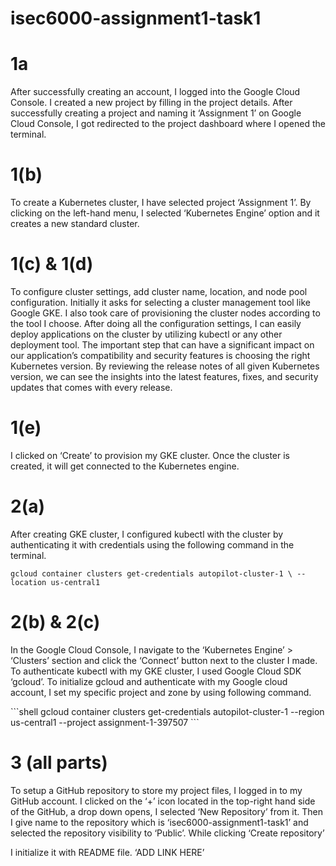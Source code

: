 # isec6000-assignment1-task1
<h1>1a</h1>
<p>
After successfully creating an account, I logged into the Google Cloud Console.
I created a new project by filling in the project details.
After successfully creating a project and naming it ‘Assignment 1’ on Google Cloud Console, I got redirected to the project dashboard where I opened the terminal.
</p>


<h1>1(b)</h1>
<p>
To create a Kubernetes cluster, I have selected project ‘Assignment 1’.
By clicking on the left-hand menu, I selected ‘Kubernetes Engine’ option and it creates a new standard cluster.
</p>


<h1>1(c) & 1(d)</h1>
<p>
To configure cluster settings, add cluster name, location, and node pool configuration.
Initially it asks for selecting a cluster management tool like Google GKE. I also took care of provisioning the cluster nodes according to the tool I choose.
After doing all the configuration settings, I can easily deploy applications on the cluster by utilizing kubectl or any other deployment tool.
The important step that can have a significant impact on our application’s compatibility and security features is choosing the right Kubernetes version.
By reviewing the release notes of all given Kubernetes version, we can see the insights into the latest features, fixes, and security updates that comes with every release.
</p>


<h1>1(e)</h1>
<p>
I clicked on ‘Create’ to provision my GKE cluster.
Once the cluster is created, it will get connected to the Kubernetes engine.
</p>

<h1>2(a)</h1>
<p>
After creating GKE cluster, I configured kubectl with the cluster by authenticating it with credentials using the following command in the terminal.</p>

```shell
gcloud container clusters get-credentials autopilot-cluster-1 \ --location us-central1
```


<h1>2(b) & 2(c)</h1>
<p>
In the Google Cloud Console, I navigate to the ‘Kubernetes Engine’ > ‘Clusters’ section and click the ‘Connect’ button next to the cluster I made.
To authenticate kubectl with my GKE cluster, I used Google Cloud SDK ‘gcloud’.
To initialize gcloud and authenticate with my Google cloud account, I set my specific project and zone by using following command.</p>
```shell
gcloud container clusters get-credentials autopilot-cluster-1 --region us-central1 --project assignment-1-397507
```




<h1>3 (all parts)</h1>
<p>
To setup a GitHub repository to store my project files, I logged in to my GitHub account.
I clicked on the ‘+’ icon located in the top-right hand side of the GitHub, a drop down opens, I selected ‘New Repository’ from it. Then I give name to the repository which is ‘isec6000-assignment1-task1’ and selected the repository visibility to ‘Public’. While clicking ‘Create repository’</p>
  
I initialize it with README file. ‘ADD LINK HERE’
